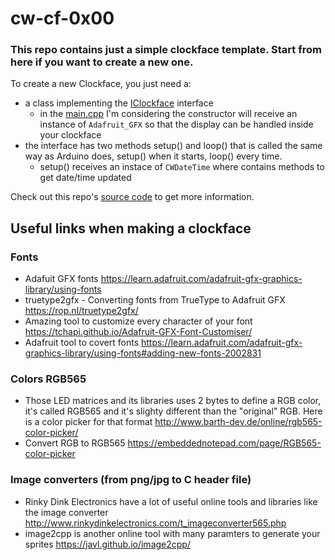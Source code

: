 # cw-cf-0x00

### This repo contains just a simple clockface template. Start from here if you want to create a **new one**.

To create a new Clockface, you just need a:
- a class implementing the [IClockface](https://github.com/jnthas/clockwise/blob/main/firmware/lib/cw-commons/IClockface.h) interface 
  - in the [main.cpp](https://github.com/jnthas/clockwise/blob/main/firmware/src/main.cpp#L53) I'm considering the constructor will receive an instance of `Adafruit_GFX` so that the display can be handled inside your clockface
- the interface has two methods setup() and loop() that is called the same way as Arduino does, setup() when it starts, loop() every time.
  - setup() receives an instace of `CWDateTime` where contains methods to get date/time updated 

Check out this repo's [source code](https://github.com/jnthas/cw-cf-0x00/blob/main/Clockface.cpp) to get more information.


## Useful links when making a clockface

### Fonts
- Adafuit GFX fonts https://learn.adafruit.com/adafruit-gfx-graphics-library/using-fonts
- truetype2gfx - Converting fonts from TrueType to Adafruit GFX https://rop.nl/truetype2gfx/
- Amazing tool to customize every character of your font https://tchapi.github.io/Adafruit-GFX-Font-Customiser/
- Adafruit tool to covert fonts https://learn.adafruit.com/adafruit-gfx-graphics-library/using-fonts#adding-new-fonts-2002831

### Colors RGB565 
- Those LED matrices and its libraries uses 2 bytes to define a RGB color, it's called RGB565 and it's slighty different than the "original" RGB. Here is a color picker for that format http://www.barth-dev.de/online/rgb565-color-picker/
- Convert RGB to RGB565 https://embeddednotepad.com/page/RGB565-color-picker

### Image converters (from png/jpg to C header file)

- Rinky Dink Electronics have a lot of useful online tools and libraries like the image converter http://www.rinkydinkelectronics.com/t_imageconverter565.php
- image2cpp is another online tool with many paramters to generate your sprites https://javl.github.io/image2cpp/   

